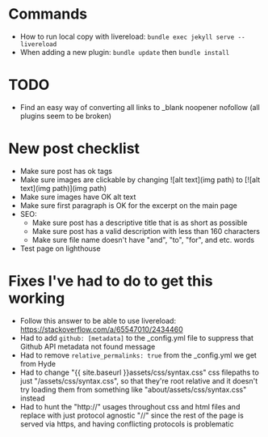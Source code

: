 # Commands
- How to run local copy with livereload: `bundle exec jekyll serve --livereload`
- When adding a new plugin: `bundle update` then `bundle install`

# TODO
- Find an easy way of converting all links to _blank noopener nofollow (all plugins seem to be broken)

# New post checklist
- Make sure post has ok tags
- Make sure images are clickable by changing ![alt text](img path) to [![alt text](img path)](img path)
- Make sure images have OK alt text
- Make sure first paragraph is OK for the excerpt on the main page
- SEO:
    - Make sure post has a descriptive title that is as short as possible
    - Make sure post has a valid description with less than 160 characters
    - Make sure file name doesn't have "and", "to", "for", and etc. words 
- Test page on lighthouse

# Fixes I've had to do to get this working
- Follow this answer to be able to use livereload: https://stackoverflow.com/a/65547010/2434460
- Had to add `github: [metadata]` to the _config.yml file to suppress that Github API metadata not found message
- Had to remove `relative_permalinks: true` from the _config.yml we get from Hyde
- Had to change "{{ site.baseurl }}assets/css/syntax.css" css filepaths to just "/assets/css/syntax.css", so that they're root relative and it doesn't try loading them from something like "about/assets/css/syntax.css" instead
- Had to hunt the "http://" usages throughout css and html files and replace with just protocol agnostic "//" since the rest of the page is served via https, and having conflicting protocols is problematic
